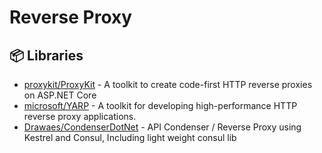 # Reverse Proxy

## 📦 Libraries

- [proxykit/ProxyKit](https://github.com/proxykit/ProxyKit) - A toolkit to create code-first HTTP reverse proxies on ASP.NET Core
- [microsoft/YARP](https://github.com/microsoft/reverse-proxy) - A toolkit for developing high-performance HTTP reverse proxy applications.
- [Drawaes/CondenserDotNet](https://github.com/Drawaes/CondenserDotNet) - API Condenser / Reverse Proxy using Kestrel and Consul, Including light weight consul lib
